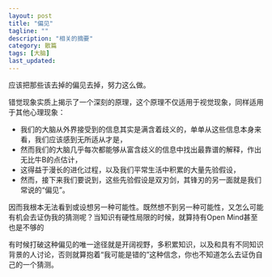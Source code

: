 ```yaml
---
layout: post
title: "偏见"
tagline: ""
description: "相关的摘要"
category: 散篇
tags: [大脑]
last_updated: 
---
```

应该把那些该去掉的偏见去掉，努力这么做。

错觉现象实质上揭示了一个深刻的原理，这个原理不仅适用于视觉现象，同样适用于其他心理现象：
  
- 我们的大脑从外界接受到的信息其实是满含着歧义的，单单从这些信息本身来看，我们应该感到无所适从才是，
- 然而我们的大脑几乎每次都能够从富含歧义的信息中找出最靠谱的解释，作出无比牛B的点估计，
- 这得益于漫长的进化过程，以及我们平常生活中积累的大量先验假设，
- 然而，接下来我们要说到，这些先验假设是双刃剑，其锋刃的另一面就是我们常说的“偏见”。

因而我根本无法看到或设想另一种可能性。既然想不到另一种可能性，又怎么可能有机会去证伪我的猜测呢？当知识有硬性局限的时候，就算持有Open Mind甚至也是不够的

有时候打破这种偏见的唯一途径就是开阔视野，多积累知识，以及和具有不同知识背景的人讨论，否则就算抱着“我可能是错的”这种信念，你也不知道怎么去证伪自己的一个猜测。
 

